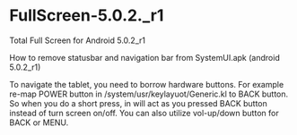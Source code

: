 # FullScreen-5.0.2._r1
Total Full Screen for Android 5.0.2_r1 

How to remove statusbar and navigation bar from SystemUI.apk (android 5.0.2_r1)

To navigate the tablet, you need to borrow hardware buttons. For example re-map POWER button in /system/usr/keylayuot/Generic.kl to BACK button. So when you do a short press, in will act as you pressed BACK button instead of turn screen on/off. You can also utilize vol-up/down button for BACK or MENU.
